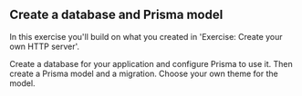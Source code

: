 ## Create a database and Prisma model

In this exercise you'll build on what you created in 'Exercise: Create your own HTTP server'.

Create a database for your application and configure Prisma to use it. Then create a Prisma model and a migration. Choose your own theme for the model.
